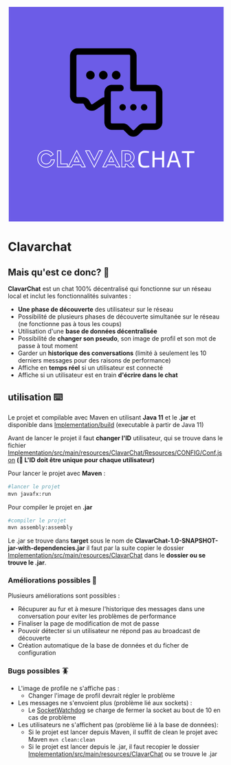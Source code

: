 <p align="center">
<img src="https://github.com/TrigoPI/ProjetJava/raw/main/Conception/Mockups/Logo.png">
</p>

# Clavarchat 

## Mais qu'est ce donc? 🤨

**ClavarChat** est un chat 100% décentralisé qui fonctionne sur un réseau local et inclut les fonctionnalités suivantes :
- **Une phase de découverte** des utilisateur sur le réseau
- Possibilité de plusieurs phases de découverte simultanée sur le réseau (ne fonctionne pas à tous  les coups)
- Utilisation d'une **base de données décentralisée**
- Possibilité de **changer son pseudo**, son image de profil et son mot de passe à tout moment
- Garder un **historique des conversations** (limité à seulement les 10 derniers  messages pour des raisons de performance)
- Affiche en **temps réel** si un utilisateur  est connecté
- Affiche si un utilisateur est en train **d'écrire dans le chat**

## utilisation ⌨️

Le projet et compilable avec Maven en utilisant **Java 11** et le **.jar** et disponible dans [Implementation/build](https://github.com/TrigoPI/ProjetJava/tree/main/Implementation/build) (executable à partir de Java 11)

Avant de lancer le projet il faut **changer l'ID** utilisateur, qui se trouve dans le fichier [Implementation/src/main/resources/ClavarChat/Resources/CONFIG/Conf.json](https://github.com/TrigoPI/ProjetJava/blob/main/Implementation/src/main/resources/ClavarChat/Resources/CONFIG/Conf.json) **(🚨 L'ID doit être unique pour chaque utilisateur)**

Pour lancer le projet avec **Maven** : 

```sh
#lancer le projet 
mvn javafx:run
```

Pour compiler le projet en **.jar**

```sh
#compiler le projet 
mvn assembly:assembly
```
Le .jar se trouve dans **target** sous le nom de **ClavarChat-1.0-SNAPSHOT-jar-with-dependencies.jar** il faut par la suite copier le dossier [Implementation/src/main/resources/ClavarChat](https://github.com/TrigoPI/ProjetJava/tree/main/Implementation/src/main/resources/ClavarChat/Resources) dans le **dossier ou se trouve le .jar**.

### Améliorations possibles 🔧

Plusieurs améliorations sont possibles : 
- Récupurer au fur et à mesure l'historique des messages dans une conversation pour eviter les problèmes de performance
- Finaliser la page de modification de mot de passe
- Pouvoir détecter si un utilisateur ne répond pas au broadcast de découverte
- Création automatique de la base de données et du ficher de configuration

### Bugs possibles 🪳

- L'image de profile ne s'affiche pas :
	- Changer l'image de profil devrait régler le problème
- Les messages ne s'envoient plus (problème lié aux sockets) :
	- Le [SocketWatchdog](https://github.com/TrigoPI/ProjetJava/blob/main/Implementation/src/main/java/ClavarChat/Controllers/Runnables/Network/SocketWatchdog/SocketWatchdog.java) se charge de fermer la socket au bout de 10 en cas de problème
- Les utilisateurs ne s'affichent pas (problème lié à la base de données): 
	- Si le projet est lancer depuis Maven, il suffit de clean le projet avec Maven ```mvn clean:clean```
	- Si le projet est lancer depuis le .jar, il faut recopier le dossier [Implementation/src/main/resources/ClavarChat](https://github.com/TrigoPI/ProjetJava/tree/main/Implementation/src/main/resources/ClavarChat/Resources) ou se trouve le .jar
